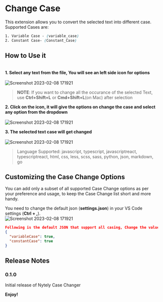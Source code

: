 # Change Case

This extension allows you to convert the selected text into different case. Supported Cases are:

```css
1. Variable Case - (variable_case)
2. Constant Case- (Constant_Case)
```

## **How to Use it**

\
**1. Select any text from the file, You will see an left side icon for options**\
\
![Screenshot 2023-02-08 171921](https://user-images.githubusercontent.com/48361205/217572148-47306801-17ad-4de4-8eba-9e85ce436c7b.png)

> **NOTE**: If you want to change all the occurance of the selected Text, use **Ctrl+Shift+L** or **Cmd+Shift+L**(on Mac) after selection

**2. Click on the icon, it will give the options on change the case and select any option from the dropdown**\
 \
![Screenshot 2023-02-08 171921](https://user-images.githubusercontent.com/48361205/217572620-81ad0d37-36fd-4aa2-8854-f1a508981567.png)

**3. The selected text case will get changed**\
 \
 ![Screenshot 2023-02-08 171921](https://user-images.githubusercontent.com/48361205/217573671-eaaa55fa-906a-4ff1-8244-d05751197cb5.png)

> Language Supported: javascript, typescript, javascriptreact, typescriptreact, html, css, less, scss, sass, python, json, markdown, go

## **Customizing the Case Change Options**

You can add only a subset of all supported Case Change options as per your preference and usage, to keep the Case Change list short and more handy.

You need to change the default json (**settings.json**) in your VS Code settings (**Ctrl + ,**).
\
![Screenshot 2023-02-08 171921](https://user-images.githubusercontent.com/48361205/217574146-89ab9799-9234-4b5f-a90d-fbbf0606e939.png)

```json
Following is the default JSON that support all casing, Change the value to false which you don't want to use.
{
  "variableCase": true,
  "constantCase": true
}
```

## Release Notes

### 0.1.0

Initial release of Nytely Case Changer

**Enjoy!**
